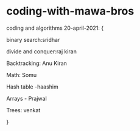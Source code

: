 # coding-with-mawa-bros
coding and algorithms
20-april-2021: {

binary search:sridhar

divide and conquer:raj kiran

Backtracking: Anu Kiran

Math: Somu

Hash table -haashim

Arrays - Prajwal

Trees: venkat

}
